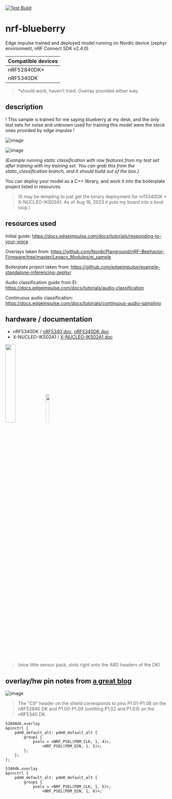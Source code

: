 [![Test Build](https://github.com/edgeimpulse/example-standalone-inferencing-zephyr/actions/workflows/test-build.yml/badge.svg?branch=master)](https://github.com/edgeimpulse/example-standalone-inferencing-zephyr/actions/workflows/test-build.yml)

# nrf-blueberry
Edge impulse trained and deployed model running on Nordic device (zephyr environment, nRF Connect SDK v2.4.0)

| Compatible devices|
|---|
| nRF52840DK*|
| nRF5340DK|
> *should work, haven't tried. Overlay provided either way.


## description
! This sample is trained for me saying blueberry at my desk, and the only test sets for noise and unknown used for training this model were the stock ones provided by edge impulse !

![image](https://github.com/droidecahedron/nrf-blueberry/assets/63935881/c50cf519-e989-4f1c-b5d6-3b333c99abda)

![image](https://github.com/droidecahedron/nrf-blueberry/assets/63935881/41386a84-ff62-40e3-94d7-342d439fda71)

_(Example running static classification with raw features from my test set after training with my training set. You can grab this from the static_classification branch, and it should build out of the box.)_

You can deploy your model as a C++ library, and work it into the boilerplate project listed in resources.

> (It may be tempting to just get the binary deployment for nrf5340DK + X-NUCLEO-IKS02A1.
> As of Aug 16, 2023 it puts my board into a boot loop.)

## resources used
Initial guide: https://docs.edgeimpulse.com/docs/tutorials/responding-to-your-voice

Overlays taken from: https://github.com/NordicPlayground/nRF-Beehavior-Firmware/tree/master/Legacy_Modules/ei_sample

Boilerplate project taken from: https://github.com/edgeimpulse/example-standalone-inferencing-zephyr

Audio classification guide from EI: https://docs.edgeimpulse.com/docs/tutorials/audio-classification

Continuous audio classification: https://docs.edgeimpulse.com/docs/tutorials/continuous-audio-sampling

## hardware / documentation
- nRF5340DK / [nRF5340 doc](https://infocenter.nordicsemi.com/topic/struct_nrf53/struct/nrf5340.html), [nRF5340DK doc](https://infocenter.nordicsemi.com/index.jsp?topic=%2Fstruct_nrf53%2Fstruct%2Fnrf5340.html)
- X-NUCLEO-IKS02A1 / [X-NUCLEO-IKS02A1 doc](https://www.st.com/en/ecosystems/x-nucleo-iks02a1.html#documentation)

<img src="https://github.com/droidecahedron/nrf-blueberry/assets/63935881/12612a0e-9f81-4431-8b22-f69704248f89" width=25% height=25%><img src="https://github.com/droidecahedron/nrf-blueberry/assets/63935881/0ff7470b-d5f0-46d7-bbbb-c867447e65c0" width=15% height=15%>

> (nice little sensor pack, slots right onto the ARD headers of the DK)


## overlay/hw pin notes from [a great blog](https://devzone.nordicsemi.com/nordic/nordic-blog/b/blog/posts/sound-and-edge-computing-using-the-nrf-52-53)
![image](https://github.com/droidecahedron/nrf-blueberry/assets/63935881/6ee4e732-e0ef-4d7e-8567-207b63f5ee98)

> The "C9" header on the shield corresponds to pins P1.01-P1.08 on the nRF52840 DK and P1.00-P1.09 (omitting P1.02 and P1.03) on the nRF5340 DK.

```
52840dk.overlay
&pinctrl {
    pdm0_default_alt: pdm0_default_alt {
        group1 {
            psels = <NRF_PSEL(PDM_CLK, 1, 4)>,
                <NRF_PSEL(PDM_DIN, 1, 5)>;
        };
    };
};
```

```
5340dk.overlay
&pinctrl {
	pdm0_default_alt: pdm0_default_alt {
		group1 {
			psels = <NRF_PSEL(PDM_CLK, 1, 5)>,
				<NRF_PSEL(PDM_DIN, 1, 6)>;
```
